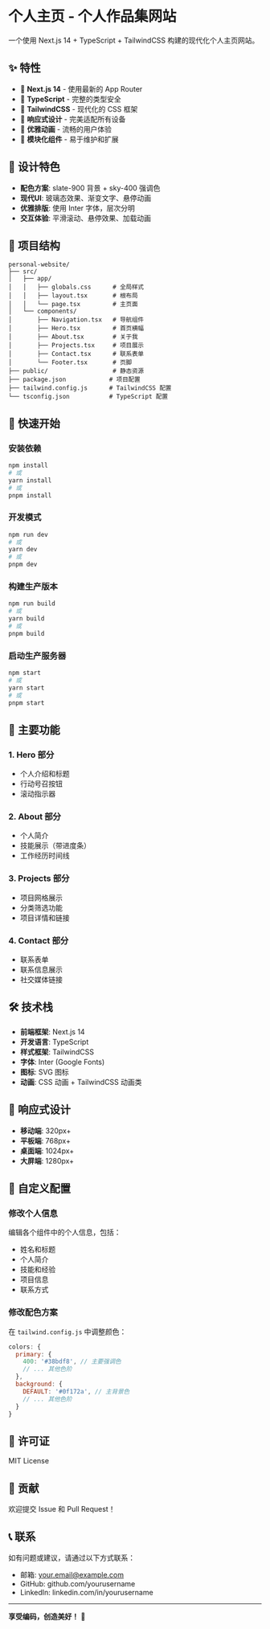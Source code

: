 # 个人主页 - 个人作品集网站

一个使用 Next.js 14 + TypeScript + TailwindCSS 构建的现代化个人主页网站。

## ✨ 特性

- 🚀 **Next.js 14** - 使用最新的 App Router
- 💎 **TypeScript** - 完整的类型安全
- 🎨 **TailwindCSS** - 现代化的 CSS 框架
- 📱 **响应式设计** - 完美适配所有设备
- 🌟 **优雅动画** - 流畅的用户体验
- 🎯 **模块化组件** - 易于维护和扩展

## 🎨 设计特色

- **配色方案**: slate-900 背景 + sky-400 强调色
- **现代UI**: 玻璃态效果、渐变文字、悬停动画
- **优雅排版**: 使用 Inter 字体，层次分明
- **交互体验**: 平滑滚动、悬停效果、加载动画

## 📁 项目结构

```
personal-website/
├── src/
│   ├── app/
│   │   ├── globals.css      # 全局样式
│   │   ├── layout.tsx       # 根布局
│   │   └── page.tsx         # 主页面
│   └── components/
│       ├── Navigation.tsx   # 导航组件
│       ├── Hero.tsx         # 首页横幅
│       ├── About.tsx        # 关于我
│       ├── Projects.tsx     # 项目展示
│       ├── Contact.tsx      # 联系表单
│       └── Footer.tsx       # 页脚
├── public/                  # 静态资源
├── package.json            # 项目配置
├── tailwind.config.js      # TailwindCSS 配置
└── tsconfig.json           # TypeScript 配置
```

## 🚀 快速开始

### 安装依赖

```bash
npm install
# 或
yarn install
# 或
pnpm install
```

### 开发模式

```bash
npm run dev
# 或
yarn dev
# 或
pnpm dev
```

### 构建生产版本

```bash
npm run build
# 或
yarn build
# 或
pnpm build
```

### 启动生产服务器

```bash
npm start
# 或
yarn start
# 或
pnpm start
```

## 🎯 主要功能

### 1. Hero 部分
- 个人介绍和标题
- 行动号召按钮
- 滚动指示器

### 2. About 部分
- 个人简介
- 技能展示（带进度条）
- 工作经历时间线

### 3. Projects 部分
- 项目网格展示
- 分类筛选功能
- 项目详情和链接

### 4. Contact 部分
- 联系表单
- 联系信息展示
- 社交媒体链接

## 🛠️ 技术栈

- **前端框架**: Next.js 14
- **开发语言**: TypeScript
- **样式框架**: TailwindCSS
- **字体**: Inter (Google Fonts)
- **图标**: SVG 图标
- **动画**: CSS 动画 + TailwindCSS 动画类

## 📱 响应式设计

- **移动端**: 320px+
- **平板端**: 768px+
- **桌面端**: 1024px+
- **大屏端**: 1280px+

## 🎨 自定义配置

### 修改个人信息
编辑各个组件中的个人信息，包括：
- 姓名和标题
- 个人简介
- 技能和经验
- 项目信息
- 联系方式

### 修改配色方案
在 `tailwind.config.js` 中调整颜色：
```javascript
colors: {
  primary: {
    400: '#38bdf8', // 主要强调色
    // ... 其他色阶
  },
  background: {
    DEFAULT: '#0f172a', // 主背景色
    // ... 其他色阶
  }
}
```

## 📄 许可证

MIT License

## 🤝 贡献

欢迎提交 Issue 和 Pull Request！

## 📞 联系

如有问题或建议，请通过以下方式联系：
- 邮箱: your.email@example.com
- GitHub: github.com/yourusername
- LinkedIn: linkedin.com/in/yourusername

---

**享受编码，创造美好！** 🚀

